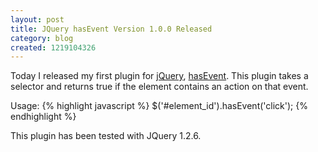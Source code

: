 ```yaml
---
layout: post
title: JQuery hasEvent Version 1.0.0 Released
category: blog
created: 1219104326
---
```

Today I released my first plugin for [jQuery](http://jquery.com/),
[hasEvent](http://plugins.jquery.com/project/hasevent). This plugin takes a
selector and returns true if the element contains an action on that event.

Usage:
{% highlight javascript %}
$('#element_id').hasEvent('click');
{% endhighlight %}

This plugin has been tested with JQuery 1.2.6.
